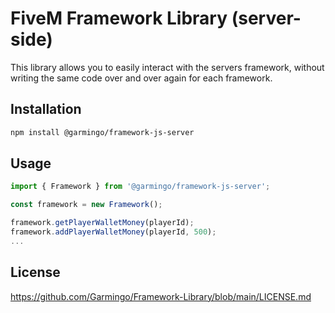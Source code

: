 # FiveM Framework Library (server-side)
This library allows you to easily interact with the servers framework, without writing the same code over and over again for each framework.

## Installation

```bash
npm install @garmingo/framework-js-server
```

## Usage
```typescript
import { Framework } from '@garmingo/framework-js-server';

const framework = new Framework();

framework.getPlayerWalletMoney(playerId);
framework.addPlayerWalletMoney(playerId, 500);
...
```

## License

https://github.com/Garmingo/Framework-Library/blob/main/LICENSE.md